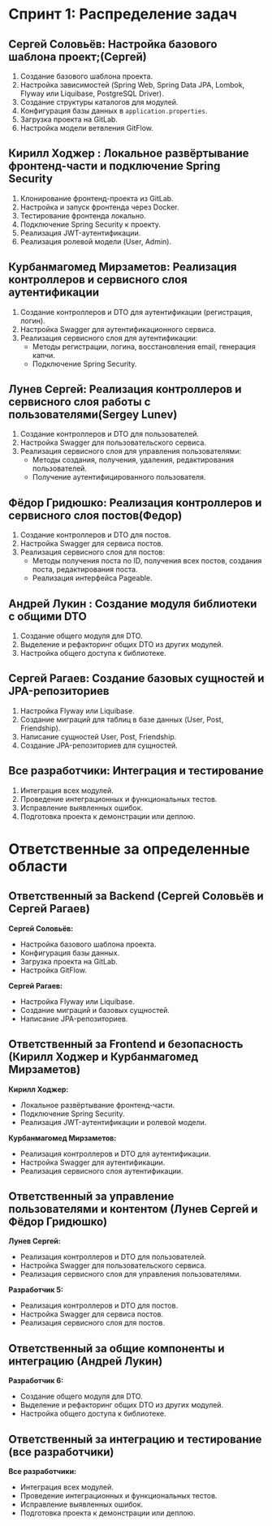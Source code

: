 # Спринт 1: Распределение задач

## Сергей Соловьёв: Настройка базового шаблона проект;(Сергей)
1. Создание базового шаблона проекта.
2. Настройка зависимостей (Spring Web, Spring Data JPA, Lombok, Flyway или Liquibase, PostgreSQL Driver).
3. Создание структуры каталогов для модулей.
4. Конфигурация базы данных в `application.properties`.
5. Загрузка проекта на GitLab.
6. Настройка модели ветвления GitFlow.

## Кирилл Ходжер : Локальное развёртывание фронтенд-части и подключение Spring Security
1. Клонирование фронтенд-проекта из GitLab.
2. Настройка и запуск фронтенда через Docker.
3. Тестирование фронтенда локально.
4. Подключение Spring Security к проекту.
5. Реализация JWT-аутентификации.
6. Реализация ролевой модели (User, Admin).

## Курбанмагомед Мирзаметов: Реализация контроллеров и сервисного слоя аутентификации
1. Создание контроллеров и DTO для аутентификации (регистрация, логин).
2. Настройка Swagger для аутентификационного сервиса.
3. Реализация сервисного слоя для аутентификации:
    - Методы регистрации, логина, восстановления email, генерация капчи.
    - Подключение Spring Security.

## Лунев Сергей: Реализация контроллеров и сервисного слоя работы с пользователями(Sergey Lunev)
1. Создание контроллеров и DTO для пользователей.
2. Настройка Swagger для пользовательского сервиса.
3. Реализация сервисного слоя для управления пользователями:
    - Методы создания, получения, удаления, редактирования пользователей.
    - Получение аутентифицированного пользователя.

## Фёдор Гридюшко: Реализация контроллеров и сервисного слоя постов(Федор)
1. Создание контроллеров и DTO для постов.
2. Настройка Swagger для сервиса постов.
3. Реализация сервисного слоя для постов:
    - Методы получения поста по ID, получения всех постов, создания поста, редактирования поста.
    - Реализация интерфейса Pageable.

## Андрей Лукин : Создание модуля библиотеки с общими DTO
1. Создание общего модуля для DTO.
2. Выделение и рефакторинг общих DTO из других модулей.
3. Настройка общего доступа к библиотеке.

## Сергей Рагаев: Создание базовых сущностей и JPA-репозиториев
1. Настройка Flyway или Liquibase.
2. Создание миграций для таблиц в базе данных (User, Post, Friendship).
3. Написание сущностей User, Post, Friendship.
4. Создание JPA-репозиториев для сущностей.

## Все разработчики: Интеграция и тестирование
1. Интеграция всех модулей.
2. Проведение интеграционных и функциональных тестов.
3. Исправление выявленных ошибок.
4. Подготовка проекта к демонстрации или деплою.

# Ответственные за определенные области

## Ответственный за Backend (Сергей Соловьёв и Сергей Рагаев)
**Сергей Соловьёв:**
- Настройка базового шаблона проекта.
- Конфигурация базы данных.
- Загрузка проекта на GitLab.
- Настройка GitFlow.

**Сергей Рагаев:**
- Настройка Flyway или Liquibase.
- Создание миграций и базовых сущностей.
- Написание JPA-репозиториев.

## Ответственный за Frontend и безопасность (Кирилл Ходжер и Курбанмагомед Мирзаметов)
**Кирилл Ходжер:**
- Локальное развёртывание фронтенд-части.
- Подключение Spring Security.
- Реализация JWT-аутентификации и ролевой модели.

**Курбанмагомед Мирзаметов:**
- Реализация контроллеров и DTO для аутентификации.
- Настройка Swagger для аутентификации.
- Реализация сервисного слоя аутентификации.

## Ответственный за управление пользователями и контентом (Лунев Сергей и Фёдор Гридюшко)
**Лунев Сергей:**
- Реализация контроллеров и DTO для пользователей.
- Настройка Swagger для пользовательского сервиса.
- Реализация сервисного слоя для управления пользователями.

**Разработчик 5:**
- Реализация контроллеров и DTO для постов.
- Настройка Swagger для сервиса постов.
- Реализация сервисного слоя для постов.

## Ответственный за общие компоненты и интеграцию (Андрей Лукин)
**Разработчик 6:**
- Создание общего модуля для DTO.
- Выделение и рефакторинг общих DTO из других модулей.
- Настройка общего доступа к библиотеке.

## Ответственный за интеграцию и тестирование (все разработчики)
**Все разработчики:**
- Интеграция всех модулей.
- Проведение интеграционных и функциональных тестов.
- Исправление выявленных ошибок.
- Подготовка проекта к демонстрации или деплою.
